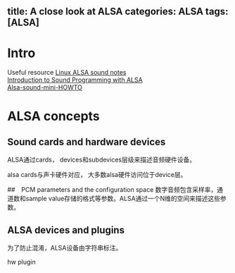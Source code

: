 title: A close look at ALSA
categories: ALSA
tags: [ALSA]
---

# Intro
Useful resource
[Linux ALSA sound notes](http://www.sabi.co.uk/Notes/linuxSoundALSA.html)   
[Introduction to Sound Programming with ALSA](http://www.linuxjournal.com/article/6735)   
[Alsa-sound-mini-HOWTO](http://www.alsa-project.org/~valentyn/Alsa-sound-mini-HOWTO.html)

# ALSA concepts

## Sound cards and hardware devices
ALSA通过cards， devices和subdevices层级来描述音频硬件设备。

alsa cards与声卡硬件对应， 大多数alsa硬件访问位于device层。

##　PCM parameters and the configuration space
数字音频包含采样率，通道数和sample value存储的格式等参数。ALSA通过一个N维的空间来描述这些参数。

## ALSA devices and plugins
为了防止混淆，ALSA设备由字符串标注。

hw plugin
